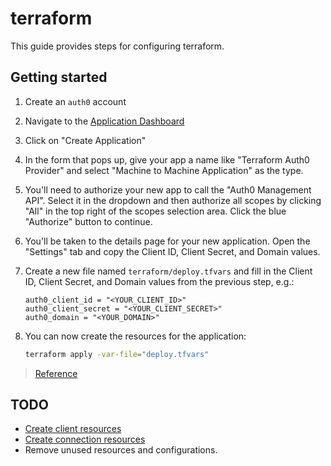 # terraform

This guide provides steps for configuring terraform.

## Getting started

1. Create an `auth0` account
2. Navigate to the [Application Dashboard](https://manage.auth0.com/#/applications)
3. Click on "Create Application"
4. In the form that pops up, give your app a name like "Terraform Auth0 Provider" and select
   "Machine to Machine Application" as the type.
5. You'll need to authorize your new app to call the "Auth0 Management API". Select it in the
   dropdown and then authorize all scopes by clicking "All" in the top right of the scopes selection
   area. Click the blue "Authorize" button to continue.
6. You'll be taken to the details page for your new application. Open the "Settings" tab and copy
   the Client ID, Client Secret, and Domain values.
7. Create a new file named `terraform/deploy.tfvars` and fill in the Client ID, Client Secret, and
   Domain values from the previous step, e.g.:

   ```hcl
   auth0_client_id = "<YOUR_CLIENT_ID>"
   auth0_client_secret = "<YOUR_CLIENT_SECRET>"
   auth0_domain = "<YOUR_DOMAIN>"
   ```

8. You can now create the resources for the application:

   ```sh
   terraform apply -var-file="deploy.tfvars"
   ```

> [Reference](https://registry.terraform.io/providers/alexkappa/auth0/latest/docs/resources/client)

## TODO

- [Create client resources](https://registry.terraform.io/providers/alexkappa/auth0/latest/docs/resources/client)
- [Create connection resources](https://registry.terraform.io/providers/alexkappa/auth0/latest/docs/resources/connection)
- Remove unused resources and configurations.
